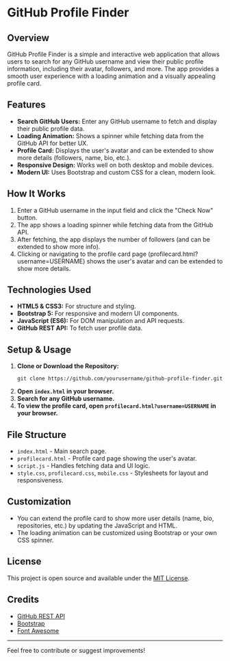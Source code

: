 # GitHub Profile Finder

## Overview
GitHub Profile Finder is a simple and interactive web application that allows users to search for any GitHub username and view their public profile information, including their avatar, followers, and more. The app provides a smooth user experience with a loading animation and a visually appealing profile card.

## Features
- **Search GitHub Users:** Enter any GitHub username to fetch and display their public profile data.
- **Loading Animation:** Shows a spinner while fetching data from the GitHub API for better UX.
- **Profile Card:** Displays the user's avatar and can be extended to show more details (followers, name, bio, etc.).
- **Responsive Design:** Works well on both desktop and mobile devices.
- **Modern UI:** Uses Bootstrap and custom CSS for a clean, modern look.

## How It Works
1. Enter a GitHub username in the input field and click the "Check Now" button.
2. The app shows a loading spinner while fetching data from the GitHub API.
3. After fetching, the app displays the number of followers (and can be extended to show more info).
4. Clicking or navigating to the profile card page (profilecard.html?username=USERNAME) shows the user's avatar and can be extended to show more details.

## Technologies Used
- **HTML5 & CSS3:** For structure and styling.
- **Bootstrap 5:** For responsive and modern UI components.
- **JavaScript (ES6):** For DOM manipulation and API requests.
- **GitHub REST API:** To fetch user profile data.

## Setup & Usage
1. **Clone or Download the Repository:**
   ```
   git clone https://github.com/yourusername/github-profile-finder.git
   ```
2. **Open `index.html` in your browser.**
3. **Search for any GitHub username.**
4. **To view the profile card, open `profilecard.html?username=USERNAME` in your browser.**

## File Structure
- `index.html` - Main search page.
- `profilecard.html` - Profile card page showing the user's avatar.
- `script.js` - Handles fetching data and UI logic.
- `style.css`, `profilecard.css`, `mobile.css` - Stylesheets for layout and responsiveness.

## Customization
- You can extend the profile card to show more user details (name, bio, repositories, etc.) by updating the JavaScript and HTML.
- The loading animation can be customized using Bootstrap or your own CSS spinner.

## License
This project is open source and available under the [MIT License](LICENSE).

## Credits
- [GitHub REST API](https://docs.github.com/en/rest)
- [Bootstrap](https://getbootstrap.com/)
- [Font Awesome](https://fontawesome.com/)

---
Feel free to contribute or suggest improvements! 